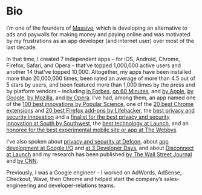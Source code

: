 # Bio

I’m one of the founders of [Massive](https://joinmassive.com/), which is developing an alternative
to ads and paywalls for making money and paying online and was motivated by my frustrations as an
app developer (and internet user) over most of the last decade.

In that time, I created 7 independent apps – for iOS, Android, Chrome, Firefox, Safari, and Opera –
that’ve topped 1,000,000 active users and another 14 that’ve topped 10,000. Altogether, my apps have
been installed more than 20,000,000 times, been rated an average of more than 4.5 out of 5 stars by
users, and been featured more than 1,000 times by the press and by platform vendors – including [in
Forbes](https://www.forbes.com/sites/kashmirhill/2013/07/24/dont-want-trackers-watching-your-web-and-smartphone-activity-this-start-ups-for-you/#),
[on 60 Minutes](https://www.cbsnews.com/news/the-data-brokers-selling-your-personal-information/),
and [by Apple](https://itunes.apple.com/app/werd-derp/id1152646495),
[by Google](https://play.google.com/store/apps/details?id=com.rocketshipapps.adblockfast),
[by Mozilla](https://blog.mozilla.org/addons/2014/02/01/february-featured-add-ons/), and
[by Opera](https://dev.opera.com/articles/extension-developer-interviews-disconnect/). I’ve had,
among them, an app named one of the [100 best innovations by Popular
Science](https://web.archive.org/web/20140924121407/http://www.popsci.com/bown/2013/category/software),
one of the [20 best Chrome
extensions](https://lifehacker.com/lifehacker-pack-for-chrome-our-list-of-essential-chrom-880863393)
and [20 best Firefox add-ons by
Lifehacker](https://lifehacker.com/lifehacker-pack-for-firefox-our-list-of-the-essential-896766794),
the [best privacy and security
innovation](https://www.sxsw.com/wp-content/uploads/2016/06/2015-SXSW-Interactive-Innovation-Awards-Winners-Release_final3.pdf)
and a [finalist for the best privacy and security innovation at South by
Southwest](https://www.sxsw.com/wp-content/uploads/2016/05/sxsw_interactive_innovation_awards_finalists_final.pdf),
the [best technology at Launch](https://en.wikipedia.org/w/index.php?oldid=708343289&title=LAUNCH_Conference), and an [honoree
for the best experimental mobile site or app at The
Webbys](https://web.archive.org/web/20190410100830/https://www.webbyawards.com/winners/2014/mobile-apps/handheld-devices/experimental-innovation/).

I’ve also spoken about [privacy and security at
Defcon](https://www.youtube.com/watch?v=BK_E3Bjpe0E), about [app development at Google
I/O](https://www.youtube.com/watch?v=iVSR6gufMXI) and [at 3 Developer
Days](https://www.youtube.com/watch?v=sO1FujZDT0s), and about [Disconnect at
Launch](https://www.youtube.com/watch?v=oLA-LxV4OT0) and my research has been published [by The Wall
Street Journal](https://www.wsj.com/articles/SB10001424052748704281504576329441432995616) and
[by CNN](http://www.cnn.com/2011/TECH/web/06/21/ad.tracking/index.html).

Previously, I was a Google engineer – I worked on AdWords, AdSense, Checkout, Wave, then Chrome and
helped start the company’s sales-engineering and developer-relations teams.
